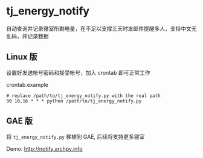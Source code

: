 tj_energy_notify
================

自动查询并记录寝室所剩电量，在不足以支撑三天时发邮件提醒多人，支持中文无乱码，并记录数据


Linux 版
---
设置好发送帐号密码和接受帐号，加入 crontab 即可正常工作

crontab.example

    # replace /path/to/tj_energy_notify.py with the real path
    30 10,16 * * * python /path/to/tj_energy_notify.py


GAE 版
---

将 `tj_energy_notify.py` 移植到 GAE, 后续将支持更多寝室

Demo: http://notify.archpy.info
